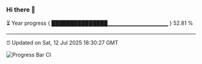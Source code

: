 ### Hi there 👋

⏳ Year progress { ███████████████▁▁▁▁▁▁▁▁▁▁▁▁▁▁▁ } 52.81 %

---

⏰ Updated on Sat, 12 Jul 2025 18:30:27 GMT

![Progress Bar CI](https://github.com/liununu/liununu/workflows/Progress%20Bar%20CI/badge.svg)
